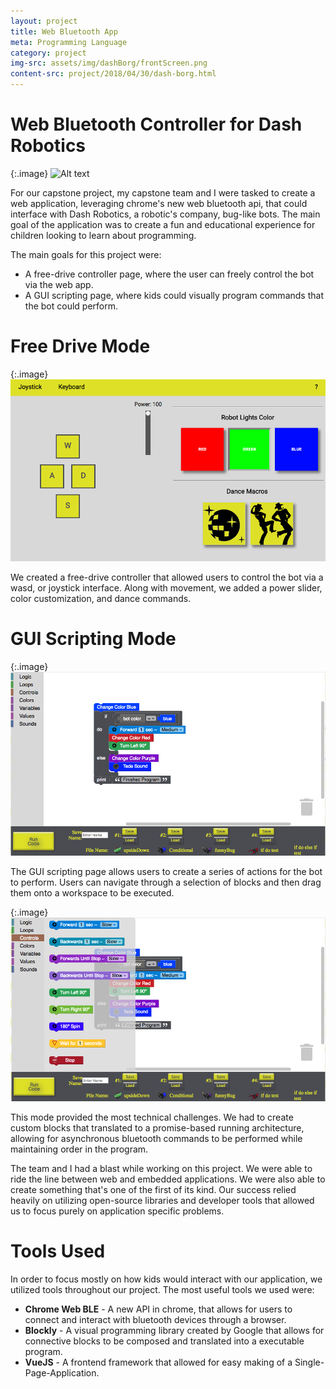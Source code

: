```yaml
---
layout: project
title: Web Bluetooth App
meta: Programming Language
category: project
img-src: assets/img/dashBorg/frontScreen.png
content-src: project/2018/04/30/dash-borg.html
---
```


# Web Bluetooth Controller for Dash Robotics

{:.image}
![Alt text](assets/img/dashBorg/dash_team.JPG "My Title")

For our capstone project, my capstone team and I were tasked to create a web application,
leveraging chrome's new web bluetooth api, that could interface with Dash Robotics,
a robotic's company, bug-like bots. The main goal of the application was to create
a fun and educational experience for children looking to learn about programming.

The main goals for this project were:
* A free-drive controller page, where the user can freely control the bot via the web app.
* A GUI scripting page, where kids could visually program commands that the bot could perform.

# Free Drive Mode

{:.image}
![Alt text](assets/img/dashBorg/FreeDriveMode.png "My Title")

We created a free-drive controller that allowed users to control the bot via a
wasd, or joystick interface. Along with movement, we added a power slider, color
customization, and dance commands.

<!-- *Insert video here* -->

# GUI Scripting Mode

{:.image}
![Alt text](assets/img/dashBorg/GUIMain.png "My Title")

The GUI scripting page allows users to create a series of actions for the bot to perform.
Users can navigate through a selection of blocks and then drag them onto a workspace to be executed.

{:.image}
![Alt text](assets/img/dashBorg/ExampleCommands.png "My Title")

This mode provided the most technical challenges. We had to create custom blocks that translated to
a promise-based running architecture, allowing for asynchronous bluetooth commands to be performed
while maintaining order in the program.

<!-- *Insert video here* -->

The team and I had a blast while working on this project. We were able to ride the line
between web and embedded applications. We were also able to create something that's one of the first of its kind.
Our success relied heavily on utilizing open-source libraries and developer tools that allowed
us to focus purely on application specific problems.

# Tools Used
In order to focus mostly on how kids would interact with our application, we utilized tools throughout
our project. The most useful tools we used were:
* **Chrome Web BLE** - A new API in chrome, that allows for users to connect and interact with bluetooth devices through a browser.
* **Blockly** - A visual programming library created by Google that allows for connective blocks to be composed and translated into a executable program.
* **VueJS** - A frontend framework that allowed for easy making of a Single-Page-Application.

<!-- ## Chrome Web Bluetooth
Chrome’s Web-Based Bluetooth uses Bluetooth GATT (BLE 4.0 low energy). From a very conceptual point of view, their API works similar to regular Bluetooth. You have a Device, that device has Services, within those services are Characteristics and you can send and receive Notifications to/from.

As far as code goes, below is an introductory example of connecting to a device using the navigator.bluetooth object, and filtering on a specific service name.

{% highlight javascript %}
navigator.bluetooth.requestDevice()
	Filters:[{
		Services:[‘battery_services’]
	}]
})
{% endhighlight %}

Google’s Web-BLE is a promised based API. So once the user pairs with a device, it will resolve a promise and we get a device object that has basic information, such as the name and advertised services of that device. Because the API is promise based, we can chain commands together using a repeating *.then({...})* keyword
to create the asynchronous yet ordered operations:
* Find the device
* *then* connect to the device
* *then* find a service on the device
* *then* find a characteristic on that service
* *then* read/write the value of that characteristic

That translated to web bluetooth api code looks like the following,

{% highlight javascript %}
navigator.bluetooth.requestDevice()
	Filters:[{
		Services:[‘battery_services’]
	}]
})
.then(device => {
	return device.connectGATT();
})
.then(gattServer => gattServer.getPrimaryService(‘battery_services’))
.then(service => service.getCharacteristic(‘battery_level’))
.then(characteristic => characteristic.readValue())
.then(buffer => {
	let batteryLevel = buffer.getUint8(0);
	console.log(“ The Battery Level is ” + batteryLevel + “%”);
})
{% endhighlight %}

This general structure is great, but it requires the user to connect to the device before every
read/write. To allow for a single connection in the app, we did one scan on all services/characteristics the bot
has and saved a reference to those services/characteristics to user throughout our application.

If you're interested in learning more about Web Bluetooth, you can check out Google's great article about the api.
[Interacting with Bluetooth Devices on the Web](https://developers.google.com/web/updates/2015/07/interact-with-ble-devices-on-the-web) -->
